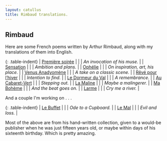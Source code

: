```yaml
---
layout: catullus
title: Rimbaud translations.
---
```

## Rimbaud

Here are some French poems written by Arthur Rimbaud,
along with my translations of them into English.

{: .table-indent}
| [Première soirée][soirée]    | | | *An invocation of his muse.*      |
| [Sensation][sensation]       | | | *Ambition and plans.*             |
| [Ophélie][ophélie]           | | | *On inspiration, art, his place.* |
| [Venus Anadyomène][venus]    | | | *A take on a classic scene.*      |
| [Rêvé pour l’hiver][hiver]   | | | *Intention to find.*              |
| [Le Dormeur du Val][dormeur] | | | *A remembrance.*                  |
| [Au Cabaret-Vert][cabaret]   | | | *Stepping out.*                   |
| [La Maline][maline]          | | | *Maybe a malingerer.*             |
| [Ma Bohème][boheme]          | | | *And the beat goes on.*           |
| [Larme][larme]               | | | *Cry me a river.*                 |

And a couple I'm working on . . .

{: .table-indent}
| [Le Buffet][buffet]          | | | *Ode to a Cupboard.*  |
| [Le Mal][mal]                | | | *Evil and loss.*  |

Most of the above are from his hand-written collection, given to a would-be publisher
when he was just fifteen years old, or maybe within days of his sixteenth birthday.
Which is pretty amazing.


[soirée]:    soirée.pdf
[sensation]: sensation.pdf
[ophélie]:   ophélie.pdf
[venus]:     venus.pdf
[hiver]:     hiver.pdf
[dormeur]:   dormeur.pdf
[cabaret]:   cabaret.pdf
[maline]:    maline.pdf
[buffet]:    buffet.pdf
[boheme]:    boheme.pdf
[mal]:       mal.pdf
[larme]:     larme.pdf
